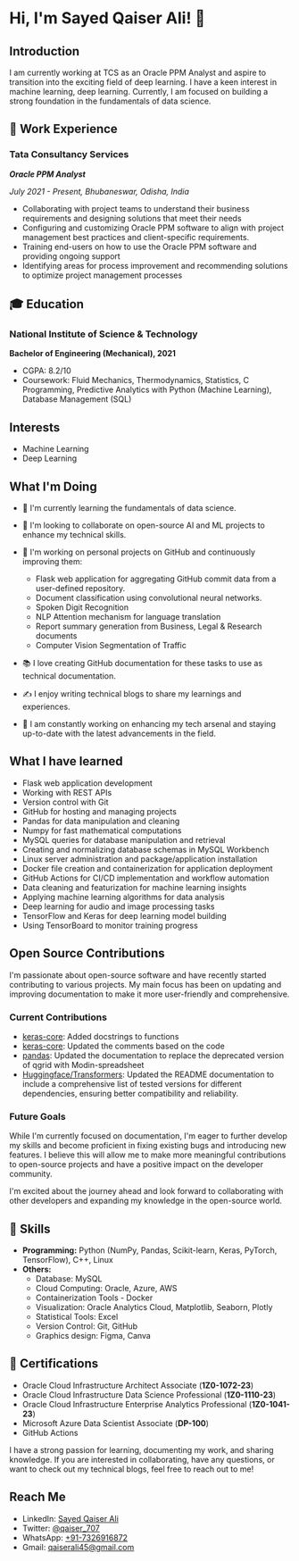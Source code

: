 # Hi, I'm Sayed Qaiser Ali! 👋

## Introduction

I am currently working at TCS as an Oracle PPM Analyst and aspire to transition into the exciting field of deep learning. I have a keen interest in machine learning, deep learning. Currently, I am focused on building a strong foundation in the fundamentals of data science.

## 💼 Work Experience

### Tata Consultancy Services
***Oracle PPM Analyst***

*July 2021 - Present, Bhubaneswar, Odisha, India*

- Collaborating with project teams to understand their business requirements and designing solutions that meet their needs
- Configuring and customizing Oracle PPM software to align with project management best practices and client-specific requirements.
- Training end-users on how to use the Oracle PPM software and providing ongoing support
- Identifying areas for process improvement and recommending solutions to optimize project management processes


## 🎓 Education
### National Institute of Science & Technology
**Bachelor of Engineering (Mechanical), 2021**
- CGPA: 8.2/10
- Coursework: Fluid Mechanics, Thermodynamics, Statistics, C Programming, Predictive Analytics with Python (Machine Learning), Database Management (SQL)


## Interests
- Machine Learning
- Deep Learning


## What I'm Doing
- 🌱 I'm currently learning the fundamentals of data science.
- 💞️ I'm looking to collaborate on open-source AI and ML projects to enhance my technical skills.
- 🔭 I'm working on personal projects on GitHub and continuously improving them:


  - Flask web application for aggregating GitHub commit data from a user-defined repository.
  - Document classification using convolutional neural networks.
  - Spoken Digit Recognition
  - NLP Attention mechanism for language translation
  - Report summary generation from Business, Legal & Research documents
  - Computer Vision Segmentation of Traffic

- 📚 I love creating GitHub documentation for these tasks to use as technical documentation.
- ✍️ I enjoy writing technical blogs to share my learnings and experiences.
- 🚀 I am constantly working on enhancing my tech arsenal and staying up-to-date with the latest advancements in the field.


## What I have learned
- Flask web application development
- Working with REST APIs
- Version control with Git
- GitHub for hosting and managing projects
- Pandas for data manipulation and cleaning
- Numpy for fast mathematical computations
- MySQL queries for database manipulation and retrieval
- Creating and normalizing database schemas in MySQL Workbench
- Linux server administration and package/application installation
- Docker file creation and containerization for application deployment
- GitHub Actions for CI/CD implementation and workflow automation
- Data cleaning and featurization for machine learning insights
- Applying machine learning algorithms for data analysis
- Deep learning for audio and image processing tasks
- TensorFlow and Keras for deep learning model building
- Using TensorBoard to monitor training progress


## Open Source Contributions

I'm passionate about open-source software and have recently started contributing to various projects. My main focus has been on updating and improving documentation to make it more user-friendly and comprehensive.


### Current Contributions

- [keras-core](https://github.com/keras-team/keras-core/pull/514): Added docstrings to functions
- [keras-core](https://github.com/keras-team/keras-core/pull/513): Updated the comments based on the code
- [pandas](https://github.com/pandas-dev/pandas/pull/53980): Updated the documentation to replace the deprecated version of qgrid with Modin-spreadsheet
- [Huggingface/Transformers](https://github.com/huggingface/transformers/pull/24307): Updated the README documentation to include a comprehensive list of tested versions for different dependencies, ensuring better compatibility and reliability.


### Future Goals

While I'm currently focused on documentation, I'm eager to further develop my skills and become proficient in fixing existing bugs and introducing new features. I believe this will allow me to make more meaningful contributions to open-source projects and have a positive impact on the developer community.

I'm excited about the journey ahead and look forward to collaborating with other developers and expanding my knowledge in the open-source world.


## 🤖 Skills
- **Programming:** Python (NumPy, Pandas, Scikit-learn, Keras, PyTorch, TensorFlow), C++, Linux
- **Others:** 
  - Database: MySQL
  - Cloud Computing: Oracle, Azure, AWS
  - Containerization Tools - Docker
  - Visualization: Oracle Analytics Cloud, Matplotlib, Seaborn, Plotly
  - Statistical Tools: Excel
  - Version Control: Git, GitHub
  - Graphics design: Figma, Canva


## 📜 Certifications
- Oracle Cloud Infrastructure Architect Associate (**1Z0-1072-23**)
- Oracle Cloud Infrastructure Data Science Professional (**1Z0-1110-23**)
- Oracle Cloud Infrastructure Enterprise Analytics Professional (**1Z0-1041-23**)
- Microsoft Azure Data Scientist Associate (**DP-100**)
- GitHub Actions

I have a strong passion for learning, documenting my work, and sharing knowledge. If you are interested in collaborating, have any questions, or want to check out my technical blogs, feel free to reach out to me!

## Reach Me
- LinkedIn: [Sayed Qaiser Ali](https://www.linkedin.com/in/sayed-qaiser-ali-916b181ab/)
- Twitter: [@qaiser_707](https://twitter.com/qaiser_707)
- WhatsApp: [+91-7326916872](tel:+917326916872)
- Gmail: [qaiserali45@gmail.com](qaiserali45@gmail.com)
